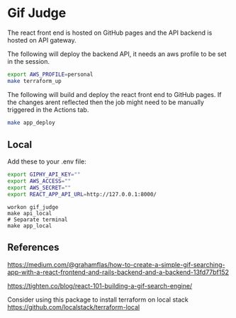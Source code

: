# Gif Judge

The react front end is hosted on GitHub pages and the API backend is hosted on API gateway.

The following will deploy the backend API, it needs an aws profile to be set in the session.

```bash
export AWS_PROFILE=personal
make terraform_up
```

The following will build and deploy the react front end to GitHub pages.
If the changes arent reflected then the job might need to be manually triggered in the Actions tab.

```bash
make app_deploy
```

## Local

Add these to your .env file:

```bash
export GIPHY_API_KEY=""
export AWS_ACCESS=""
export AWS_SECRET=""
export REACT_APP_API_URL=http://127.0.0.1:8000/
```

```
workon gif_judge
make api_local
# Separate terminal
make app_local
```

## References

https://medium.com/@grahamflas/how-to-create-a-simple-gif-searching-app-with-a-react-frontend-and-rails-backend-and-a-backend-13fd77bf152

https://tighten.co/blog/react-101-building-a-gif-search-engine/

Consider using this package to install terraform on local stack
https://github.com/localstack/terraform-local